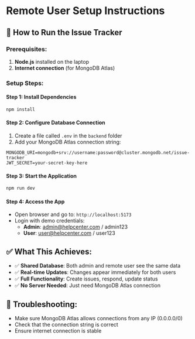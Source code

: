 # Remote User Setup Instructions

## 🚀 How to Run the Issue Tracker

### **Prerequisites:**
1. **Node.js** installed on the laptop
2. **Internet connection** (for MongoDB Atlas)

### **Setup Steps:**

#### **Step 1: Install Dependencies**
```bash
npm install
```

#### **Step 2: Configure Database Connection**
1. Create a file called `.env` in the `backend` folder
2. Add your MongoDB Atlas connection string:
```
MONGODB_URI=mongodb+srv://username:password@cluster.mongodb.net/issue-tracker
JWT_SECRET=your-secret-key-here
```

#### **Step 3: Start the Application**
```bash
npm run dev
```

#### **Step 4: Access the App**
- Open browser and go to: `http://localhost:5173`
- Login with demo credentials:
  - **Admin**: admin@helpcenter.com / admin123
  - **User**: user@helpcenter.com / user123

## ✅ **What This Achieves:**
- ✅ **Shared Database**: Both admin and remote user see the same data
- ✅ **Real-time Updates**: Changes appear immediately for both users
- ✅ **Full Functionality**: Create issues, respond, update status
- ✅ **No Server Needed**: Just need MongoDB Atlas connection

## 🔧 **Troubleshooting:**
- Make sure MongoDB Atlas allows connections from any IP (0.0.0.0/0)
- Check that the connection string is correct
- Ensure internet connection is stable
